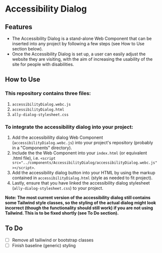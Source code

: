 # Accessibility Dialog

## Features

- The Accessibility Dialog is a stand-alone Web Component that can be inserted into any project by following a few steps (see How to Use section below).
- Once the Accessibility Dialog is set up, a user can easily adjust the website they are visiting, with the aim of increasing the usability of the site for people with disabilities.

## How to Use

### This repository contains three files:

1. `accessibilityDialog.webc.js`
2. `accessibilityDialog.html`
3. `ally-dialog-stylesheet.css`

### To integrate the accessibility dialog into your project:

1. Add the accessibililty dialog Web Component (`accessibilityDialog.webc.js`) into your project's repository (probably in a "Components" directory).
2. Include the the Web Component into your `index.html` (or equivalent .html file), i.e. `<script src="../components/AccessibilityDialog/accessibilityDialog.webc.js"></script>`.
3. Add the accessibility dialog button into your HTML by using the markup contained in `accessibilityDialog.html` (style as needed to fit project).
4. Lastly, ensure that you have linked the accessibility dialog stylesheet (`ally-dialog-stylesheet.css`) to your project.

**Note: The most current version of the accessibility dialog still contains some Tailwind style classes, so the styling of the actual dialog might look incorrect (though the functionality should still work) if you are not using Tailwind. This is to be fixed shortly (see To Do section).**

## To Do

- [ ] Remove all tailiwind or bootstrap classes
- [ ] Finish baseline (generic) styling
